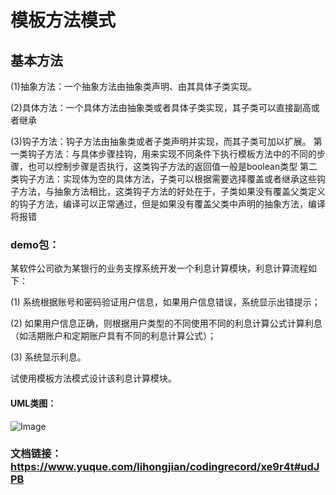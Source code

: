 # 模板方法模式

## 基本方法
(1)抽象方法：一个抽象方法由抽象类声明、由其具体子类实现。

(2)具体方法：一个具体方法由抽象类或者具体子类实现，其子类可以直接副高或者继承

(3)钩子方法：钩子方法由抽象类或者子类声明并实现，而其子类可加以扩展。
   第一类钩子方法：与具体步骤挂钩，用来实现不同条件下执行模板方法中的不同的步骤，也可以控制步骤是否执行，这类钩子方法的返回值一般是boolean类型
   第二类钩子方法：实现体为空的具体方法，子类可以根据需要选择覆盖或者继承这些钩子方法，与抽象方法相比，这类钩子方法的好处在于，子类如果没有覆盖父类定义的钩子方法，编译可以正常通过，但是如果没有覆盖父类中声明的抽象方法，编译将报错

### demo包：
某软件公司欲为某银行的业务支撑系统开发一个利息计算模块，利息计算流程如下：

(1) 系统根据账号和密码验证用户信息，如果用户信息错误，系统显示出错提示；

(2) 如果用户信息正确，则根据用户类型的不同使用不同的利息计算公式计算利息（如活期账户和定期账户具有不同的利息计算公式）；

(3) 系统显示利息。

试使用模板方法模式设计该利息计算模块。

#### UML类图：

![Image](https://cdn.nlark.com/yuque/0/2020/png/1171730/1588126042489-5174d27b-5c96-4f4c-a3f9-55cb034d6978.png)


### 文档链接：https://www.yuque.com/lihongjian/codingrecord/xe9r4t#udJPB
